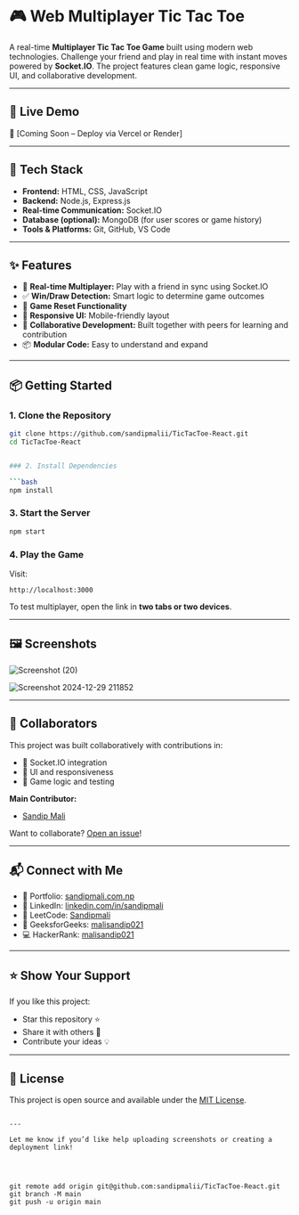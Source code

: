 # 🎮 Web Multiplayer Tic Tac Toe

A real-time **Multiplayer Tic Tac Toe Game** built using modern web technologies. Challenge your friend and play in real time with instant moves powered by **Socket.IO**. The project features clean game logic, responsive UI, and collaborative development.

---

## 🌟 Live Demo

🚀 [Coming Soon – Deploy via Vercel or Render]

---

## 🧱 Tech Stack

- **Frontend:** HTML, CSS, JavaScript
- **Backend:** Node.js, Express.js
- **Real-time Communication:** Socket.IO
- **Database (optional):** MongoDB (for user scores or game history)
- **Tools & Platforms:** Git, GitHub, VS Code

---

## ✨ Features

- 🔄 **Real-time Multiplayer:** Play with a friend in sync using Socket.IO
- ✅ **Win/Draw Detection:** Smart logic to determine game outcomes
- 🔁 **Game Reset Functionality**
- 📱 **Responsive UI:** Mobile-friendly layout
- 👥 **Collaborative Development:** Built together with peers for learning and contribution
- 📦 **Modular Code:** Easy to understand and expand

---

## 📦 Getting Started

### 1. Clone the Repository

```bash
git clone https://github.com/sandipmalii/TicTacToe-React.git
cd TicTacToe-React


### 2. Install Dependencies

```bash
npm install
```

### 3. Start the Server

```bash
npm start
```

### 4. Play the Game

Visit:

```
http://localhost:3000
```

To test multiplayer, open the link in **two tabs or two devices**.

---

## 🖼️ Screenshots

![Screenshot (20)](https://github.com/user-attachments/assets/28c4eb51-212f-47a7-b4d3-826712ccd564)

 ![Screenshot 2024-12-29 211852](https://github.com/user-attachments/assets/cf1f889c-2b6d-4175-9524-2a1eab0d30fe)


---

## 🤝 Collaborators

This project was built collaboratively with contributions in:

- 🔌 Socket.IO integration
- 🎨 UI and responsiveness
- 🧠 Game logic and testing

**Main Contributor:**  
- [Sandip Mali](https://github.com/sandipmalii)

Want to collaborate? [Open an issue](https://github.com/sandipmalii/TicTacToe-React/issues)!

---

## 📬 Connect with Me

- 🔗 Portfolio: [sandipmali.com.np](https://sandipmali.com.np)
- 💼 LinkedIn: [linkedin.com/in/sandipmali](https://linkedin.com/in/sandipmali)
- 🧠 LeetCode: [Sandipmali](https://leetcode.com/u/Sandipmali/)
- 💚 GeeksforGeeks: [malisandip021](https://www.geeksforgeeks.org/user/malisandip021/)
- 💻 HackerRank: [malisandip021](https://www.hackerrank.com/profile/malisandip021)

---

## ⭐ Show Your Support

If you like this project:

- Star this repository ⭐
- Share it with others 📢
- Contribute your ideas 💡

---

## 📄 License

This project is open source and available under the [MIT License](LICENSE).

```

---

Let me know if you’d like help uploading screenshots or creating a deployment link!




git remote add origin git@github.com:sandipmalii/TicTacToe-React.git
git branch -M main
git push -u origin main
